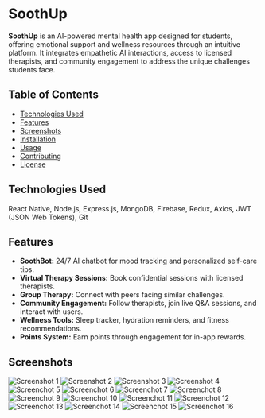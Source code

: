 # SoothUp

**SoothUp** is an AI-powered mental health app designed for students, offering emotional support and wellness resources through an intuitive platform. It integrates empathetic AI interactions, access to licensed therapists, and community engagement to address the unique challenges students face.

## Table of Contents
- [Technologies Used](#technologies-used)
- [Features](#features)
- [Screenshots](#screenshots)
- [Installation](#installation)
- [Usage](#usage)
- [Contributing](#contributing)
- [License](#license)

## Technologies Used
React Native, Node.js, Express.js, MongoDB, Firebase, Redux, Axios, JWT (JSON Web Tokens), Git

## Features
- **SoothBot:** 24/7 AI chatbot for mood tracking and personalized self-care tips.
- **Virtual Therapy Sessions:** Book confidential sessions with licensed therapists.
- **Group Therapy:** Connect with peers facing similar challenges.
- **Community Engagement:** Follow therapists, join live Q&A sessions, and interact with users.
- **Wellness Tools:** Sleep tracker, hydration reminders, and fitness recommendations.
- **Points System:** Earn points through engagement for in-app rewards.

## Screenshots
![Screenshot 1](https://github.com/hitendraa/GenAI/blob/main/Chat%20(1).png)
![Screenshot 2](https://github.com/hitendraa/GenAI/blob/main/Home%20(1).png)
![Screenshot 3](https://github.com/hitendraa/GenAI/blob/main/Sessions%20(1).png)
![Screenshot 4](https://github.com/hitendraa/GenAI/blob/main/User%20Profile.png)
![Screenchot 5](https://github.com/hitendraa/GenAI/blob/main/VideoCall%20(1).png)
![Screenchot 6](https://github.com/hitendraa/GenAI/blob/main/DoctorDetails.png)
![Screenchot 7](https://github.com/hitendraa/GenAI/blob/main/DoctorFullProfile.png)
![Screenchot 8](https://github.com/hitendraa/GenAI/blob/main/Home%20(2).png)
![Screenchot 9](https://github.com/hitendraa/GenAI/blob/main/Live.png)
![Screenchot 10](https://github.com/hitendraa/GenAI/blob/main/Search.png)
![Screenchot 11](https://github.com/hitendraa/GenAI/blob/main/Sleep-Wellcome%20Screen.png)
![Screenchot 12](https://github.com/hitendraa/GenAI/blob/main/Sleep.png)
![Screenchot 13](https://github.com/hitendraa/GenAI/blob/main/SleepMusic.png)
![Screenchot 14](https://github.com/hitendraa/GenAI/blob/main/VoiceCall.png)
![Screenchot 15](https://github.com/hitendraa/GenAI/blob/main/Water%20Intake.png)
![Screenchot 16](https://github.com/hitendraa/GenAI/blob/main/Wallet.png)




